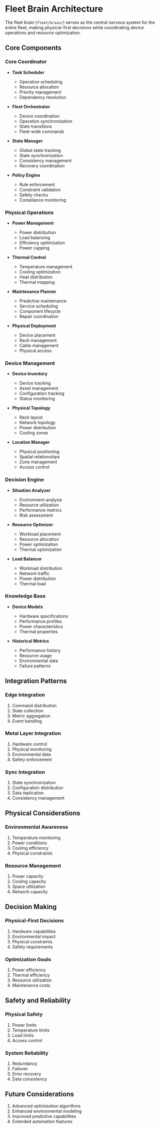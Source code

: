 # Fleet Brain Architecture

The fleet brain (`fleet/brain/`) serves as the central nervous system for the entire fleet, making physical-first decisions while coordinating device operations and resource optimization.

## Core Components

### Core Coordinator

- **Task Scheduler**
  - Operation scheduling
  - Resource allocation
  - Priority management
  - Dependency resolution

- **Fleet Orchestrator**
  - Device coordination
  - Operation synchronization
  - State transitions
  - Fleet-wide commands

- **State Manager**
  - Global state tracking
  - State synchronization
  - Consistency management
  - Recovery coordination

- **Policy Engine**
  - Rule enforcement
  - Constraint validation
  - Safety checks
  - Compliance monitoring

### Physical Operations

- **Power Management**
  - Power distribution
  - Load balancing
  - Efficiency optimization
  - Power capping

- **Thermal Control**
  - Temperature management
  - Cooling optimization
  - Heat distribution
  - Thermal mapping

- **Maintenance Planner**
  - Predictive maintenance
  - Service scheduling
  - Component lifecycle
  - Repair coordination

- **Physical Deployment**
  - Device placement
  - Rack management
  - Cable management
  - Physical access

### Device Management

- **Device Inventory**
  - Device tracking
  - Asset management
  - Configuration tracking
  - Status monitoring

- **Physical Topology**
  - Rack layout
  - Network topology
  - Power distribution
  - Cooling zones

- **Location Manager**
  - Physical positioning
  - Spatial relationships
  - Zone management
  - Access control

### Decision Engine

- **Situation Analyzer**
  - Environment analysis
  - Resource utilization
  - Performance metrics
  - Risk assessment

- **Resource Optimizer**
  - Workload placement
  - Resource allocation
  - Power optimization
  - Thermal optimization

- **Load Balancer**
  - Workload distribution
  - Network traffic
  - Power distribution
  - Thermal load

### Knowledge Base

- **Device Models**
  - Hardware specifications
  - Performance profiles
  - Power characteristics
  - Thermal properties

- **Historical Metrics**
  - Performance history
  - Resource usage
  - Environmental data
  - Failure patterns

## Integration Patterns

### Edge Integration
1. Command distribution
2. State collection
3. Metric aggregation
4. Event handling

### Metal Layer Integration
1. Hardware control
2. Physical monitoring
3. Environmental data
4. Safety enforcement

### Sync Integration
1. State synchronization
2. Configuration distribution
3. Data replication
4. Consistency management

## Physical Considerations

### Environmental Awareness
1. Temperature monitoring
2. Power conditions
3. Cooling efficiency
4. Physical constraints

### Resource Management
1. Power capacity
2. Cooling capacity
3. Space utilization
4. Network capacity

## Decision Making

### Physical-First Decisions
1. Hardware capabilities
2. Environmental impact
3. Physical constraints
4. Safety requirements

### Optimization Goals
1. Power efficiency
2. Thermal efficiency
3. Resource utilization
4. Maintenance costs

## Safety and Reliability

### Physical Safety
1. Power limits
2. Temperature limits
3. Load limits
4. Access control

### System Reliability
1. Redundancy
2. Failover
3. Error recovery
4. Data consistency

## Future Considerations

1. Advanced optimization algorithms
2. Enhanced environmental modeling
3. Improved predictive capabilities
4. Extended automation features